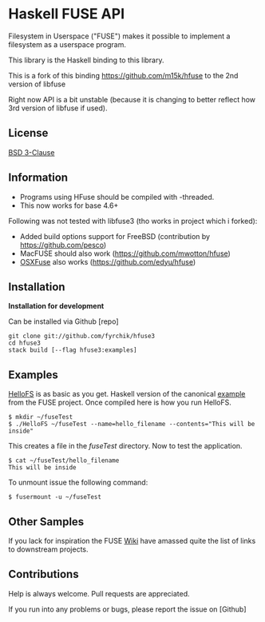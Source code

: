 # Haskell FUSE API

Filesystem in Userspace ("FUSE") makes it possible to implement a filesystem as a userspace program.

This library is the Haskell binding to this library.

This is a fork of this binding https://github.com/m15k/hfuse to the 2nd version of libfuse

Right now API is a bit unstable (because it is changing to better reflect how 3rd version of libfuse if used).

## License

[BSD 3-Clause](./LICENSE)

## Information

- Programs using HFuse should be compiled with -threaded.
- This now works for base 4.6+

Following was not tested with libfuse3 (tho works in project which i forked):
- Added build options support for FreeBSD (contribution by https://github.com/pesco)
- MacFUSE should also work (https://github.com/mwotton/hfuse)
- [OSXFuse](https://osxfuse.github.io/) also works (https://github.com/edyu/hfuse)

## Installation

**Installation for development**

Can be installed via Github [repo]

```
git clone git://github.com/fyrchik/hfuse3
cd hfuse3
stack build [--flag hfuse3:examples]
```

## Examples

[HelloFS](./examples/HelloFS.hs) is as basic as you get.  Haskell version of the canonical [example](http://fuse.sourceforge.net/helloworld.html) from the FUSE project.  Once compiled here is how you run HelloFS.

```
$ mkdir ~/fuseTest
$ ./HelloFS ~/fuseTest --name=hello_filename --contents="This will be inside"
```

This creates a file in the *fuseTest* directory.  Now to test the application.

```
$ cat ~/fuseTest/hello_filename
This will be inside
```

To unmount issue the following command:

```
$ fusermount -u ~/fuseTest
```

## Other Samples

If you lack for inspiration the FUSE [Wiki](http://sourceforge.net/p/fuse/wiki/FileSystems/) have amassed quite the list of links to downstream projects.

## Contributions

Help is always welcome.  Pull requests are appreciated.

If you run into any problems or bugs, please report the issue on [Github]
